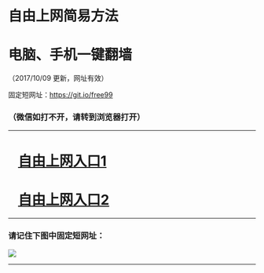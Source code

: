﻿# 自由上网简易方法

# 电脑、手机一键翻墙

（2017/10/09 更新，网址有效）

固定短网址：https://git.io/free99

### （微信如打不开，请转到浏览器打开）


***





# &nbsp;&nbsp; <a href="http://ft1332728472.fwq-tz-1001.info/fwqtz01.html?t=100900130775 " target="_blank">自由上网入口1</a>
# &nbsp;&nbsp; <a href="http://ft3002218112.fwq-tz-1002.info/fwqtz02.html?t=10090012849 " target="_blank">自由上网入口2</a>
***

### 请记住下图中固定短网址：

<img src="https://s3-us-west-2.amazonaws.com/fwq-1001/yjfq-20170905okok.png" /> 


***

